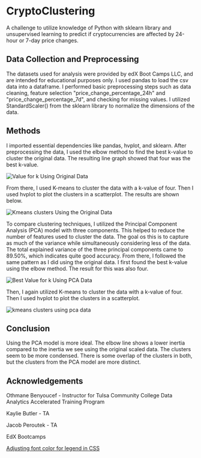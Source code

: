 # CryptoClustering
A challenge to utilize knowledge of Python with sklearn library and unsupervised learning to predict if cryptocurrencies are affected by 24-hour or 7-day price changes. 

## Data Collection and Preprocessing
The datasets used for analysis were provided by edX Boot Camps LLC, and are intended for educational purposes only. I used pandas to load the csv data into a dataframe. I performed basic preprocessing steps such as data cleaning, feature selection "price_change_percentage_24h" and "price_change_percentage_7d", and checking for missing values. I utilized StandardScaler() from the sklearn library to normalize the dimensions of the data.

## Methods
I imported essential dependencies like pandas, hvplot, and sklearn. After preprocessing the data, I used the elbow method to find the best k-value to cluster the original data. The resulting line graph showed that four was the best k-value.

![Value for k Using Original Data](https://github.com/ASPigman/CryptoClustering/assets/145923874/a3867d6a-92da-4026-95ea-52d61807b81f)

From there, I used K-means to cluster the data with a k-value of four. Then I used hvplot to plot the clusters in a scatterplot. The results are shown below.

![Kmeans clusters Using the Original Data](https://github.com/ASPigman/CryptoClustering/assets/145923874/e7972300-5b97-4763-a748-b051a5c059a1)

To compare clustering techniques, I utilized the Principal Component Analysis (PCA) model with three components. This helped to reduce the number of features used to cluster the data. The goal os this is to capture as much of the variance while simultaneously considering less of the data. The total explained variance of the three principal components came to 89.50%, which indicates quite good accuracy. From there, I followed the same pattern as I did using the original data. I first found the best k-value using the elbow method. The result for this was also four.

![Best Value for k Using PCA Data](https://github.com/ASPigman/CryptoClustering/assets/145923874/b2e47cff-cf89-4be0-a149-859c2d842c9d)

Then, I again utilized K-means to cluster the data with a k-value of four. Then I used hvplot to plot the clusters in a scatterplot.

![kmeans clusters using pca data](https://github.com/ASPigman/CryptoClustering/assets/145923874/249e4f07-fd55-4434-94e5-fc600f0bd876)


## Conclusion
Using the PCA model is more ideal. The elbow line shows a lower inertia compared to the inertia we see using the original scaled data. The clusters seem to be more condensed. There is some overlap of the clusters in both, but the clusters from the PCA model are more distinct.

## Acknowledgements
Othmane Benyoucef - Instructor for Tulsa Community College Data Analytics Accelerated Training Program

Kaylie Butler - TA

Jacob Peroutek - TA

EdX Bootcamps

<a href="https://plnkr.co/edit/qAjh0duPRI4US6Q4DSCN?p=preview&preview" target="_blank">Adjusting font color for legend in CSS</a>
